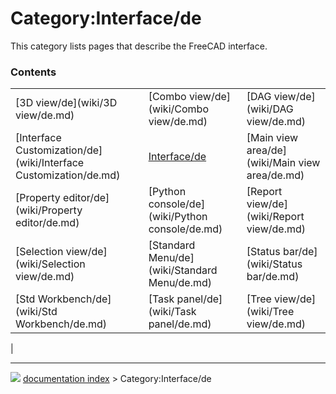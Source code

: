 # Category:Interface/de
This category lists pages that describe the FreeCAD interface.

### Contents

|     |     |     |
| --- | --- | --- |
| [3D view/de](wiki/3D view/de.md) | [Combo view/de](wiki/Combo view/de.md) | [DAG view/de](wiki/DAG view/de.md) |
| [Interface Customization/de](wiki/Interface Customization/de.md) | [Interface/de](wiki/Interface/de.md) | [Main view area/de](wiki/Main view area/de.md) |
| [Property editor/de](wiki/Property editor/de.md) | [Python console/de](wiki/Python console/de.md) | [Report view/de](wiki/Report view/de.md) |
| [Selection view/de](wiki/Selection view/de.md) | [Standard Menu/de](wiki/Standard Menu/de.md) | [Status bar/de](wiki/Status bar/de.md) |
| [Std Workbench/de](wiki/Std Workbench/de.md) | [Task panel/de](wiki/Task panel/de.md) | [Tree view/de](wiki/Tree view/de.md) |
|



---
![](images/Right_arrow.png) [documentation index](../README.md) > Category:Interface/de
